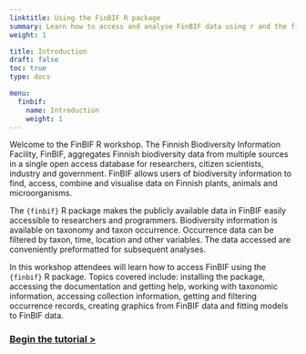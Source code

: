 ```yaml
---
linktitle: Using the FinBIF R package
summary: Learn how to access and analyse FinBIF data using r and the finbif package
weight: 1

title: Introduction
draft: false
toc: true
type: docs

menu:
  finbif:
    name: Introduction
    weight: 1
---
```


Welcome to the FinBIF R workshop. The Finnish Biodiversity Information Facility,
FinBIF, aggregates Finnish biodiversity data from multiple sources in a single
open access database for researchers, citizen scientists, industry and
government. FinBIF allows users of biodiversity information to find, access,
combine and visualise data on Finnish plants, animals and microorganisms.

The `{finbif}` R package makes the publicly available data in FinBIF easily
accessible to researchers and programmers. Biodiversity information is
available on taxonomy and taxon occurrence. Occurrence data can be filtered by
taxon, time, location and other variables. The data accessed are conveniently
preformatted for subsequent analyses.

In this workshop attendees will learn how to access FinBIF using the `{finbif}` R
package. Topics covered include: installing the package, accessing the
documentation and getting help, working with taxonomic information, accessing
collection information, getting and filtering occurrence records, creating
graphics from FinBIF data and fitting models to FinBIF data.

### [Begin the tutorial __>__](/tutorials/finbif/installation/)
